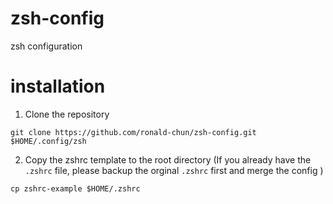 # zsh-config
zsh configuration

# installation
1. Clone the repository
```
git clone https://github.com/ronald-chun/zsh-config.git $HOME/.config/zsh
```

2. Copy the zshrc template to the root directory (If you already have the `.zshrc` file, please backup the orginal `.zshrc` first and merge the config )
```
cp zshrc-example $HOME/.zshrc
```